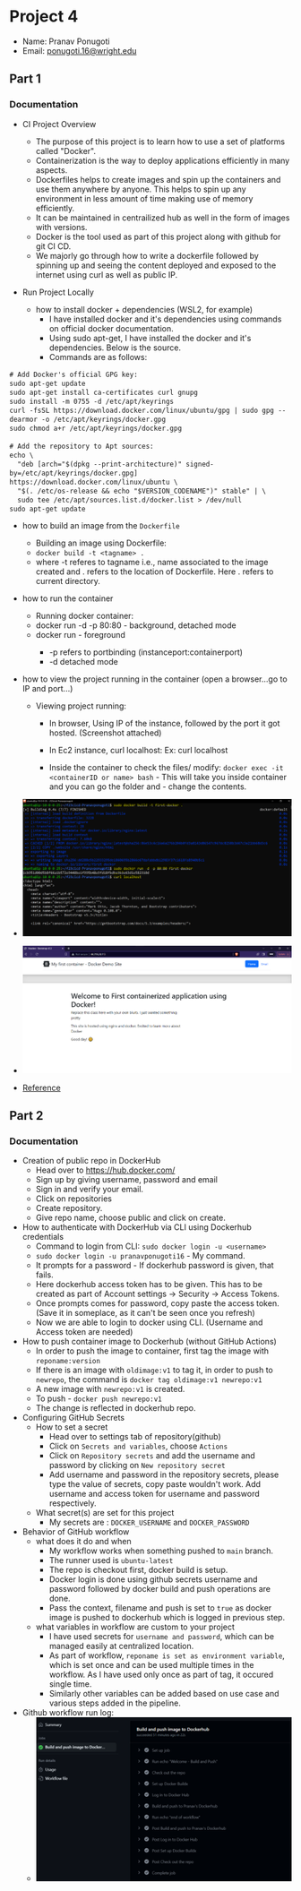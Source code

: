 # Project 4
- Name: Pranav Ponugoti
- Email: ponugoti.16@wright.edu

## Part 1
### Documentation
- CI Project Overview
  - The purpose of this project is to learn how to use a set of platforms called "Docker".
  - Containerization is the way to deploy applications efficiently in many aspects.
  - Dockerfiles helps to create images and spin up the containers and use them anywhere by anyone. This helps to spin up any environment in less amount of time making use of memory efficiently.
  - It can be maintained in centrailized hub as well in the form of images with versions.
  - Docker is the tool used as part of this project along with github for git CI CD.
  - We majorly go through how to write a dockerfile followed by spinning up and seeing the content deployed and exposed to the internet using curl as well as public IP.

- Run Project Locally
  - how to install docker + dependencies (WSL2, for example)
    - I have installed docker and it's dependencies using commands on official docker documentation.
    - Using sudo apt-get, I have installed the docker and it's dependencies. Below is the source.
    - Commands are as follows:
```
# Add Docker's official GPG key:
sudo apt-get update
sudo apt-get install ca-certificates curl gnupg
sudo install -m 0755 -d /etc/apt/keyrings
curl -fsSL https://download.docker.com/linux/ubuntu/gpg | sudo gpg --dearmor -o /etc/apt/keyrings/docker.gpg
sudo chmod a+r /etc/apt/keyrings/docker.gpg

# Add the repository to Apt sources:
echo \
  "deb [arch="$(dpkg --print-architecture)" signed-by=/etc/apt/keyrings/docker.gpg] https://download.docker.com/linux/ubuntu \
  "$(. /etc/os-release && echo "$VERSION_CODENAME")" stable" | \
  sudo tee /etc/apt/sources.list.d/docker.list > /dev/null
sudo apt-get update
```
  
  - how to build an image from the `Dockerfile`
    - Building an image using Dockerfile:
    - `docker build -t <tagname> .`
    - where -t referes to tagname i.e., name associated to the image created and . refers to the location of Dockerfile. Here . refers to current directory.
  
  - how to run the container
    - Running docker container:
    - docker run -d -p 80:80 <imagename> - background, detached mode
    - docker run <imagename> - foreground
      - -p refers to portbinding (instanceport:containerport)
      - -d detached mode
  - how to view the project running in the container (open a browser...go to IP and port...)
    - Viewing project running:
        - In browser, Using IP of the instance, followed by the port it got hosted. (Screenshot attached)
        - In Ec2 instance, curl localhost:<portnumber> Ex: curl localhost

        - Inside the container to check the files/ modify:
    `docker exec -it <containerID or name> bash` - This will take you inside container and you can go the folder and  - change the contents.
  - ![docker run and debug](images/docker1.png)
  - ![docker deployment](images/docker2.png)
  - [Reference](https://docs.docker.com/engine/install/ubuntu/)

## Part 2
### Documentation

 - Creation of public repo in DockerHub
    - Head over to https://hub.docker.com/
    - Sign up by giving username, password and email
    - Sign in and verify your email.
    - Click on repositories
    - Create repository.
    - Give repo name, choose public and click on create.
 - How to authenticate with DockerHub via CLI using Dockerhub credentials
    - Command to login from CLI: `sudo docker login -u <username>`
    - `sudo docker login -u pranavponugoti16` - My command.
    - It prompts for a password - If dockerhub password is given, that fails.
    - Here dockerhub access token has to be given. This has to be created as part of Account settings -> Security -> Access Tokens.
    - Once prompts comes for password, copy paste the access token. (Save it in someplace, as it can't be seen once you refresh)
    - Now we are able to login to docker using CLI. (Username and Access token are needed)
 - How to push container image to Dockerhub (without GitHub Actions)
    - In order to push the image to container, first tag the image with `reponame:version`
    - If there is an image with `oldimage:v1` to tag it, in order to push to `newrepo`, the command is `docker tag oldimage:v1 newrepo:v1`
    - A new image with `newrepo:v1` is created.
    - To push - `docker push newrepo:v1`
    - The change is reflected in dockerhub repo.
 - Configuring GitHub Secrets
    - How to set a secret
        - Head over to settings tab of repository(github)
        - Click on `Secrets and variables`, choose `Actions`
        - Click on `Repository secrets` and add the username and password by clicking on `New repository secret`
        - Add username and password in the repository secrets, please type the value of secrets, copy paste wouldn't work. Add username and access token for username and password respectively.
    - What secret(s) are set for this project
        - My secrets are : `DOCKER_USERNAME` and `DOCKER_PASSWORD`
 - Behavior of GitHub workflow
    - what does it do and when
        - My workflow works when something pushed to `main` branch.
        - The runner used is `ubuntu-latest`
        - The repo is checkout first, docker build is setup.
        - Docker login is done using github secrets username and password followed by docker build and push operations are done.
        - Pass the context, filename and push is set to `true` as docker image is pushed to dockerhub which is logged in previous step.
    - what variables in workflow are custom to your project
        - I have used secrets for `username and password`, which can be managed easily at centralized location.
        - As part of workflow, `reponame is set as environment variable`, which is set once and can be used multiple times in the workflow. As I have used only once as part of tag, it occured single time.
        - Similarly other variables can be added based on use case and various steps added in the pipeline.
 - Github workflow run log:
    - ![github action](images/docker3.png)

